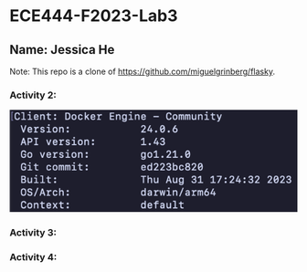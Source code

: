 # ECE444-F2023-Lab3

## Name: Jessica He

Note: This repo is a clone of
https://github.com/miguelgrinberg/flasky.

### Activity 2:
![Activity2](/screenshots/lab3_activity_2.png)

### Activity 3:

### Activity 4:

